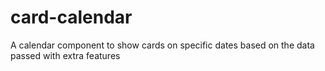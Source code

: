 # card-calendar
A calendar component to show cards  on specific dates based on the data passed  with extra features
